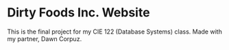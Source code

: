 Dirty Foods Inc. Website
========================

This is the final project for my CIE 122 (Database Systems) class. Made with my partner, Dawn Corpuz.
